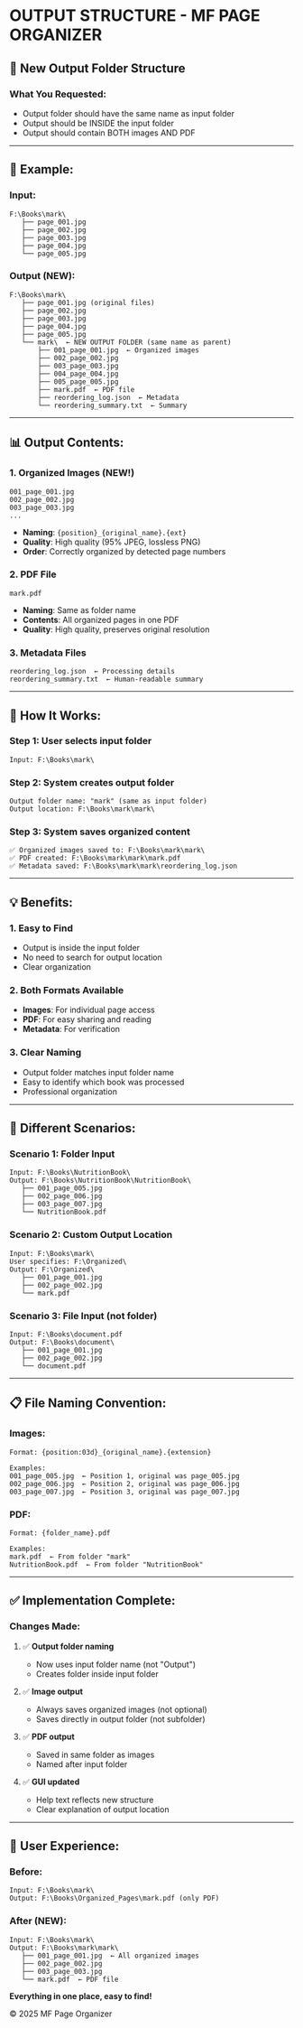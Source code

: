 # OUTPUT STRUCTURE - MF PAGE ORGANIZER

## 📁 **New Output Folder Structure**

### **What You Requested:**
- Output folder should have the same name as input folder
- Output should be INSIDE the input folder
- Output should contain BOTH images AND PDF

---

## 🎯 **Example:**

### **Input:**
```
F:\Books\mark\
   ├── page_001.jpg
   ├── page_002.jpg
   ├── page_003.jpg
   ├── page_004.jpg
   └── page_005.jpg
```

### **Output (NEW):**
```
F:\Books\mark\
   ├── page_001.jpg (original files)
   ├── page_002.jpg
   ├── page_003.jpg
   ├── page_004.jpg
   ├── page_005.jpg
   └── mark\  ← NEW OUTPUT FOLDER (same name as parent)
       ├── 001_page_001.jpg  ← Organized images
       ├── 002_page_002.jpg
       ├── 003_page_003.jpg
       ├── 004_page_004.jpg
       ├── 005_page_005.jpg
       ├── mark.pdf  ← PDF file
       ├── reordering_log.json  ← Metadata
       └── reordering_summary.txt  ← Summary
```

---

## 📊 **Output Contents:**

### **1. Organized Images** (NEW!)
```
001_page_001.jpg
002_page_002.jpg
003_page_003.jpg
...
```
- **Naming**: `{position}_{original_name}.{ext}`
- **Quality**: High quality (95% JPEG, lossless PNG)
- **Order**: Correctly organized by detected page numbers

### **2. PDF File**
```
mark.pdf
```
- **Naming**: Same as folder name
- **Contents**: All organized pages in one PDF
- **Quality**: High quality, preserves original resolution

### **3. Metadata Files**
```
reordering_log.json  ← Processing details
reordering_summary.txt  ← Human-readable summary
```

---

## 🔧 **How It Works:**

### **Step 1: User selects input folder**
```
Input: F:\Books\mark\
```

### **Step 2: System creates output folder**
```
Output folder name: "mark" (same as input folder)
Output location: F:\Books\mark\mark\
```

### **Step 3: System saves organized content**
```
✅ Organized images saved to: F:\Books\mark\mark\
✅ PDF created: F:\Books\mark\mark\mark.pdf
✅ Metadata saved: F:\Books\mark\mark\reordering_log.json
```

---

## 💡 **Benefits:**

### **1. Easy to Find**
- Output is inside the input folder
- No need to search for output location
- Clear organization

### **2. Both Formats Available**
- **Images**: For individual page access
- **PDF**: For easy sharing and reading
- **Metadata**: For verification

### **3. Clear Naming**
- Output folder matches input folder name
- Easy to identify which book was processed
- Professional organization

---

## 🎯 **Different Scenarios:**

### **Scenario 1: Folder Input**
```
Input: F:\Books\NutritionBook\
Output: F:\Books\NutritionBook\NutritionBook\
   ├── 001_page_005.jpg
   ├── 002_page_006.jpg
   ├── 003_page_007.jpg
   └── NutritionBook.pdf
```

### **Scenario 2: Custom Output Location**
```
Input: F:\Books\mark\
User specifies: F:\Organized\
Output: F:\Organized\
   ├── 001_page_001.jpg
   ├── 002_page_002.jpg
   └── mark.pdf
```

### **Scenario 3: File Input (not folder)**
```
Input: F:\Books\document.pdf
Output: F:\Books\document\
   ├── 001_page_001.jpg
   ├── 002_page_002.jpg
   └── document.pdf
```

---

## 📋 **File Naming Convention:**

### **Images:**
```
Format: {position:03d}_{original_name}.{extension}

Examples:
001_page_005.jpg  ← Position 1, original was page_005.jpg
002_page_006.jpg  ← Position 2, original was page_006.jpg
003_page_007.jpg  ← Position 3, original was page_007.jpg
```

### **PDF:**
```
Format: {folder_name}.pdf

Examples:
mark.pdf  ← From folder "mark"
NutritionBook.pdf  ← From folder "NutritionBook"
```

---

## ✅ **Implementation Complete:**

### **Changes Made:**

1. ✅ **Output folder naming**
   - Now uses input folder name (not "Output")
   - Creates folder inside input folder

2. ✅ **Image output**
   - Always saves organized images (not optional)
   - Saves directly in output folder (not subfolder)

3. ✅ **PDF output**
   - Saved in same folder as images
   - Named after input folder

4. ✅ **GUI updated**
   - Help text reflects new structure
   - Clear explanation of output location

---

## 🎯 **User Experience:**

### **Before:**
```
Input: F:\Books\mark\
Output: F:\Books\Organized_Pages\mark.pdf (only PDF)
```

### **After (NEW):**
```
Input: F:\Books\mark\
Output: F:\Books\mark\mark\
   ├── 001_page_001.jpg  ← All organized images
   ├── 002_page_002.jpg
   ├── 003_page_003.jpg
   └── mark.pdf  ← PDF file
```

**Everything in one place, easy to find!**

© 2025 MF Page Organizer
